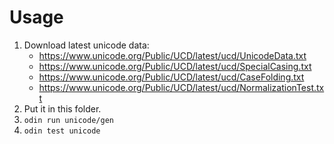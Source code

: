 # Usage
1. Download latest unicode data:
    - https://www.unicode.org/Public/UCD/latest/ucd/UnicodeData.txt
    - https://www.unicode.org/Public/UCD/latest/ucd/SpecialCasing.txt
    - https://www.unicode.org/Public/UCD/latest/ucd/CaseFolding.txt
    - https://www.unicode.org/Public/UCD/latest/ucd/NormalizationTest.txt
2. Put it in this folder.
3. `odin run unicode/gen`
4. `odin test unicode`

